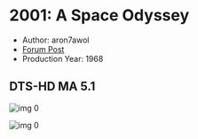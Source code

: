 # 2001: A Space Odyssey

* Author: aron7awol
* [Forum Post](https://www.avsforum.com/threads/bass-eq-for-filtered-movies.2995212/post-57027550)
* Production Year: 1968

## DTS-HD MA 5.1

![img 0](https://i.imgur.com/Vm71XNd.jpg)

![img 0](https://i.imgur.com/XPThgvC.png)

